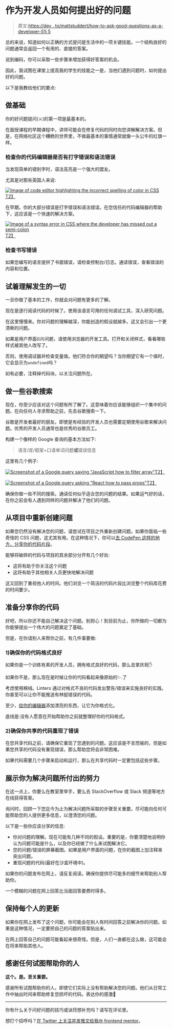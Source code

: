 # 作为开发人员如何提出好的问题

> 原文:[https://dev . to/mattstuddert/how-to-ask-good-questions-as-a-developer-51j 5](https://dev.to/mattstuddert/how-to-ask-good-questions-as-a-developer-51j5)

总的来说，知道如何以正确的方式提问是生活中的一项关键技能。一个结构良好的问题通常会返回一个有用的、直接的答案。

说到编码，你可以采取一些步骤来增加获得好答案的机会。

因此，我试图在课堂上提高我的学生的技能之一是，当他们遇到问题时，如何提出好的问题。

以下是我教给他们的要点:

## 做基础

你的好问题提问(⚔️)的第一项是最基本的。

在面授课程的早期课程中，讲师可能会在修复代码的同时向您讲解解决方案。但是，在网络社区这个糟糕的世界里，不做最基本的事情通常就像一头公牛的红旗一样。

### 检查你的代码编辑器是否有打字错误和语法错误

当发现简单的错别字时，语法高亮是一个强大的盟友。

尤其是对那些英国人来说:

[![Image of code editor highlighting the incorrect spelling of color in CSS](../Images/55b78b12b066aa295e9e9c05afc716c7.png)T2】](https://res.cloudinary.com/practicaldev/image/fetch/s--6VYweB0r--/c_limit%2Cf_auto%2Cfl_progressive%2Cq_auto%2Cw_880/https://i.imgur.com/7nPKFnI.png)

在早期，你的大部分错误是打字错误和语法错误。在您信任的代码编辑器的帮助下，这应该是一个快速的解决方案。

[![Image of a syntax error in CSS where the developer has missed out a semi-colon](../Images/34f29efd82231795387bc4cf8a244a47.png)T2】](https://res.cloudinary.com/practicaldev/image/fetch/s--9vBaUKMI--/c_limit%2Cf_auto%2Cfl_progressive%2Cq_auto%2Cw_880/https://i.imgur.com/04QU9o8.png)

### 检查书写错误

如果您编写的语言提供了书面错误，请检查控制台/日志。通读错误，查看错误的内容和位置。

## 试着理解发生的一切

一旦你做了基本的工作，你就会对问题有更多的了解。

现在是逐行阅读代码的时候了。使用该语言可用的任何调试工具，深入研究问题。

在这里慢慢来。你对问题的理解越深，你能创造的假设就越多。这又会引出一个更清晰的问题。

如果是用户界面(UI)问题，请使用浏览器的开发工具。打开和关闭样式，看看哪些样式被其他人改写了。

否则，使用调试器并检查变量值。他们符合你的期望吗？当你期望它有一个值时，它会显示为`undefined`吗？

如有必要，注释掉代码块，以关注问题所在。

## 做一些谷歌搜索

现在，你至少应该对这个问题有所了解了。这意味着你应该能够组织一个集中的问题。在向任何人寻求帮助之前，先去谷歌搜索一下。

谷歌是开发者最好的朋友。即使是有经验的开发人员也需要定期使用谷歌来解决问题。优秀的开发人员通常也是优秀的谷歌员工。

构建一个像样的 Google 查询的基本方法如下:

> 语言/库/框架+口语单词问题**或**错误信息

这里有几个例子:

[![Screenshot of a Google query saying "JavaScript how to filter array"](../Images/099eea98bef51b140f60e188ac6be955.png)T2】](https://res.cloudinary.com/practicaldev/image/fetch/s--liI9FrtU--/c_limit%2Cf_auto%2Cfl_progressive%2Cq_auto%2Cw_880/https://i.imgur.com/LwN6Ujg.png)

[![Screenshot of a Google query asking "React how to pass props"](../Images/248332fc0b4aa49e77bea4b58911a953.png)T2】](https://res.cloudinary.com/practicaldev/image/fetch/s--4LmrlU8_--/c_limit%2Cf_auto%2Cfl_progressive%2Cq_auto%2Cw_880/https://i.imgur.com/esyf0AS.png)

确保你做一些不同的搜索。通读任何似乎适合您的问题的结果。如果运气好的话，在你之前会有人遇到同样的问题并解决了他们的问题。

## 从项目中重新创建问题

如果您仍然没有解决您的问题，请尝试在项目之外重新创建问题。如果你面临一些奇怪的 CSS 问题，这尤其有用。在这种情况下，你可以[去 CodePen 这样的地方，分享你的代码片段](https://codepen.io/)。

能够将破碎的代码与项目的其余部分分开有几个好处:

*   这将有助于你关注这个问题
*   这将有助于其他相关人员更快地解决问题

这又回到了重视他人的时间。他们浏览一个简洁的代码片段比浏览整个代码库花费的时间要少。

## 准备分享你的代码

好吧，所以你还不能自己解决这个问题。别担心！到目前为止，你所做的一切都为你能够提出一个伟大的问题奠定了基础。

但是，在你请别人来帮你之前，有几件事要做:

### 1)确保你的代码格式良好

如果你是一个训练有素的开发人员，拥有格式良好的代码，那么击掌庆祝✋

如果你不是，那么现在是时候让你的代码看起来像原始的✨.了

考虑使用棉绒。Linters 通过对格式不良的代码发出警告/错误来实施良好的实践。你甚至可以让你不能推送有林挺错误的代码。

至少，[给你的编辑器](https://prettier.io/)添加漂亮的东西，让它为你格式化。

底线是:没有人愿意在开始帮助你之前就整理好你的代码格式。

### 2)确保你共享的代码重现了错误

在您共享代码之前，请确保它重现了您遇到的问题。这应该是不言而喻的，但是如果您共享的代码没有重现错误，那么帮助您将会非常困难。

如果代码需要几个步骤来启动和运行，那么在共享代码时一定要包括这些步骤。

## 展示你为解决问题所付出的努力

在这一点上，你要么在教室里举手，要么去 StackOverflow 或 Slack 频道等地方在线获得答案。

询问时，回顾一下您迄今为止为解决问题所采取的步骤至关重要。尽可能向任何可能帮助您的人提供更多信息，以澄清您的问题。

以下是一些你应该分享的信息:

*   你对问题的理解。现在可能有几种不同的假设。重要的是，你要清楚地说明你认为问题可能是什么，以及你已经做了什么来试图解决它。
*   您的问题/错误的屏幕截图。如果是用户界面的问题，在你的截图上加注释来突出问题。
*   重现问题的代码(最好在沙盒环境中)。

如果你的问题发布在网上，请反复阅读。确保你提供尽可能多的细节来帮助别人帮助你。

一个模糊的问题在网上回答比当面回答要费时得多。

## 保持每个人的更新

如果你在网上发布了这个问题，你可能会在别人有时间回答之前解决你的问题。如果是这种情况，一定要把自己的问题的答案贴出来。

在网上回答自己的问题可能看起来很奇怪。但是，人们一直都在这么做，这可能会在将来帮助其他人。

## 感谢任何试图帮助你的人

**这个。是。至关重要。**

感谢所有试图帮助你的人。即使它们实际上没有帮助解决您的问题。他们从日常工作中抽出时间来帮助修复您损坏的代码。表达你的感激🙌

* * *

你有什么关于问好问题的技巧或诀窍想补充吗？请写在评论里。

想打个招呼吗？[在 Twitter 上关注并发推文给我@ frontend mentor](https://twitter.com/frontendmentor)。